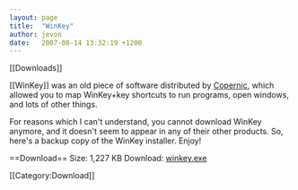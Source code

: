 ```yaml
---
layout: page
title:  "WinKey"
author: jevon
date:   2007-08-14 13:32:19 +1200
---
```


[[Downloads]]

[[WinKey]] was an old piece of software distributed by <a href="http://www.copernic.com">Copernic</a>, which allowed you to map WinKey+key shortcuts to run programs, open windows, and lots of other things.

For reasons which I can't understand, you cannot download WinKey anymore, and it doesn't seem to appear in any of their other products. So, here's a backup copy of the WinKey installer. Enjoy!

==Download==
Size: 1,227 KB
Download: <a href="/files/winkey.exe">winkey.exe</a>

[[Category:Download]]